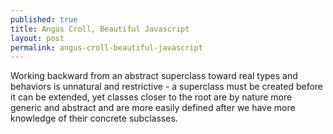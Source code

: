 ```yaml
---
published: true
title: Angus Croll, Beautiful Javascript
layout: post
permalink: angus-croll-beautiful-javascript
---
```

Working backward from an abstract superclass toward real types and behaviors is unnatural and restrictive - a superclass must be created before it can be extended, yet classes closer to the root are by nature more generic and abstract and are more easily defined after we have more knowledge of their concrete subclasses.
